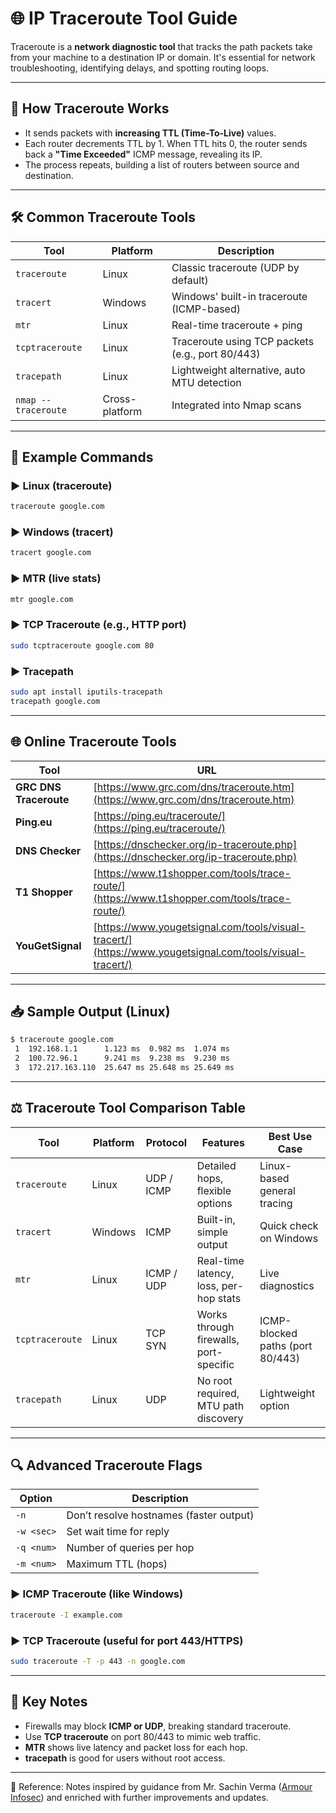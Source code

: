 
# 🌐 IP Traceroute Tool Guide

Traceroute is a **network diagnostic tool** that tracks the path packets take from your machine to a destination IP or domain. It's essential for network troubleshooting, identifying delays, and spotting routing loops.

---

## 🧠 How Traceroute Works

* It sends packets with **increasing TTL (Time-To-Live)** values.
* Each router decrements TTL by 1. When TTL hits 0, the router sends back a **"Time Exceeded"** ICMP message, revealing its IP.
* The process repeats, building a list of routers between source and destination.

---

## 🛠️ Common Traceroute Tools

| Tool                | Platform       | Description                                      |
| ------------------- | -------------- | ------------------------------------------------ |
| `traceroute`        | Linux          | Classic traceroute (UDP by default)              |
| `tracert`           | Windows        | Windows' built-in traceroute (ICMP-based)        |
| `mtr`               | Linux          | Real-time traceroute + ping                      |
| `tcptraceroute`     | Linux          | Traceroute using TCP packets (e.g., port 80/443) |
| `tracepath`         | Linux          | Lightweight alternative, auto MTU detection      |
| `nmap --traceroute` | Cross-platform | Integrated into Nmap scans                       |

---

## 🧪 Example Commands

### ▶️ Linux (traceroute)

```bash
traceroute google.com
```

### ▶️ Windows (tracert)

```cmd
tracert google.com
```

### ▶️ MTR (live stats)

```bash
mtr google.com
```

### ▶️ TCP Traceroute (e.g., HTTP port)

```bash
sudo tcptraceroute google.com 80
```

### ▶️ Tracepath

```bash
sudo apt install iputils-tracepath
tracepath google.com
```

---

## 🌐 Online Traceroute Tools

| Tool                   | URL                                                                                                      |
| ---------------------- | -------------------------------------------------------------------------------------------------------- |
| **GRC DNS Traceroute** | [https://www.grc.com/dns/traceroute.htm](https://www.grc.com/dns/traceroute.htm)                         |
| **Ping.eu**            | [https://ping.eu/traceroute/](https://ping.eu/traceroute/)                                               |
| **DNS Checker**        | [https://dnschecker.org/ip-traceroute.php](https://dnschecker.org/ip-traceroute.php)                     |
| **T1 Shopper**         | [https://www.t1shopper.com/tools/trace-route/](https://www.t1shopper.com/tools/trace-route/)             |
| **YouGetSignal**       | [https://www.yougetsignal.com/tools/visual-tracert/](https://www.yougetsignal.com/tools/visual-tracert/) |

---

## 📥 Sample Output (Linux)

```bash
$ traceroute google.com
 1  192.168.1.1      1.123 ms  0.982 ms  1.074 ms
 2  100.72.96.1      9.241 ms  9.238 ms  9.230 ms
 3  172.217.163.110  25.647 ms 25.648 ms 25.649 ms
```

---

## ⚖️ Traceroute Tool Comparison Table

| Tool            | Platform | Protocol   | Features                               | Best Use Case                    |
| --------------- | -------- | ---------- | -------------------------------------- | -------------------------------- |
| `traceroute`    | Linux    | UDP / ICMP | Detailed hops, flexible options        | Linux-based general tracing      |
| `tracert`       | Windows  | ICMP       | Built-in, simple output                | Quick check on Windows           |
| `mtr`           | Linux    | ICMP / UDP | Real-time latency, loss, per-hop stats | Live diagnostics                 |
| `tcptraceroute` | Linux    | TCP SYN    | Works through firewalls, port-specific | ICMP-blocked paths (port 80/443) |
| `tracepath`     | Linux    | UDP        | No root required, MTU path discovery   | Lightweight option               |

---

## 🔍 Advanced Traceroute Flags

| Option     | Description                             |
| ---------- | --------------------------------------- |
| `-n`       | Don’t resolve hostnames (faster output) |
| `-w <sec>` | Set wait time for reply                 |
| `-q <num>` | Number of queries per hop               |
| `-m <num>` | Maximum TTL (hops)                      |

### ▶️ ICMP Traceroute (like Windows)

```bash
traceroute -I example.com
```

### ▶️ TCP Traceroute (useful for port 443/HTTPS)

```bash
sudo traceroute -T -p 443 -n google.com
```

---

## 🧠 Key Notes

* Firewalls may block **ICMP or UDP**, breaking standard traceroute.
* Use **TCP traceroute** on port 80/443 to mimic web traffic.
* **MTR** shows live latency and packet loss for each hop.
* **tracepath** is good for users without root access.

---
📖 Reference: Notes inspired by guidance from Mr. Sachin Verma ([Armour Infosec](https://www.armourinfosec.com/)) and enriched with further improvements and updates.

